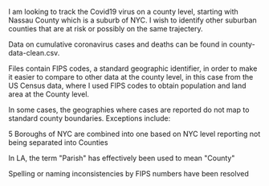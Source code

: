 I am looking to track the Covid19 virus on a county level, starting with Nassau County which is a suburb of NYC. I wish to identify other suburban counties that are at risk or possibly on the same trajectery. 


Data on cumulative coronavirus cases and deaths can be found in county-data-clean.csv.

Files contain FIPS codes, a standard geographic identifier, in order to make it easier to compare to other data at the county level, in this case from the US Census data, where I used FIPS codes to obtain population and land area at the County level.

In some cases, the geographies where cases are reported do not map to standard county boundaries. 
Exceptions include:

5 Boroughs of NYC are combined into one based on NYC level reporting not being separated into Counties

In LA, the term "Parish" has effectively been used to mean "County"

Spelling or naming inconsistencies by FIPS numbers have been resolved
